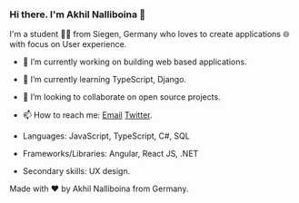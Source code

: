 ### Hi there. I'm Akhil Nalliboina 👋

I'm a student 👨‍💻 from Siegen, Germany who loves to create applications 🌐 with focus on User experience.

- 🔭 I’m currently working on building web based applications.
- 🌱 I’m currently learning TypeScript, Django.
- 👯 I’m looking to collaborate on open source projects.
- 📫 How to reach me: [Email](akhilnalliboina@gmail.com) [Twitter](https://twitter.com/akhilnlb).


- Languages: JavaScript, TypeScript, C#, SQL
- Frameworks/Libraries: Angular, React JS, .NET
- Secondary skills: UX design. 

Made with :heart: by Akhil Nalliboina from Germany.
